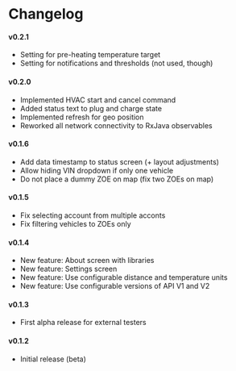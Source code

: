 # Changelog

#### v0.2.1

 * Setting for pre-heating temperature target
 * Setting for notifications and thresholds (not used, though)

#### v0.2.0

 * Implemented HVAC start and cancel command
 * Added status text to plug and charge state
 * Implemented refresh for geo position
 * Reworked all network connectivity to RxJava observables

#### v0.1.6

 * Add data timestamp to status screen (+ layout adjustments)
 * Allow hiding VIN dropdown if only one vehicle
 * Do not place a dummy ZOE on map (fix two ZOEs on map)

#### v0.1.5

 * Fix selecting account from multiple acconts
 * Fix filtering vehicles to ZOEs only

#### v0.1.4

 * New feature: About screen with libraries
 * New feature: Settings screen
 * New feature: Use configurable distance and temperature units
 * New feature: Use configurable versions of API V1 and V2

#### v0.1.3

 * First alpha release for external testers

#### v0.1.2

 * Initial release (beta)

